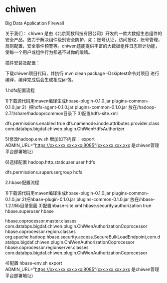 # chiwen
Big Data Application Firewall

关于我们： chiwen 是由《北京观数科技有限公司》开发的一款大数据生态组件的安全产品，致力于解决组件级别安全防护，如：账号认证，访问授权，账号管理，规则配置，安全事件预警等。chiwen还能提供丰富的大数据组件日志审计功能，使每一个用户或组件行为都逃不过你的眼睛。


插件安装及配置：

下载chiwen项目代码，并执行 mvn clean package -Dskiptest命令对项目 进行编译，编译完成后会生成相应jar包。

1.hdfs配置流程

1)下载源代码用maven编译生成hbase-plugin-0.1.0.jar plugins-common-0.1.0.jar
2）把hdfs-agent-0.1.0.jar plugins-common-0.1.0.jar 放在/hadoop-2.7.1/share/hadoop/common目录下
3)配置hdfs-site.xml

<property>
<name>dfs.permissions.enabled</name>
<value>true</value>
</property>
<property>
   <name>dfs.namenode.inode.attributes.provider.class</name>
 <value>com.databps.bigdaf.chiwen.plugin.ChiWenHdfsAuthorizer</value>
</property>

5)修改hadoop.env.sh
增加如下内容：
export ADMIN_URL="https://xxx.xxx.xxx.xxx:8085”(xxx.xxx.xxx.xxx 是chiwen管理平台部署地址)

6)选择配置 
<property>
  <name>hadoop.http.staticuser.user</name>
  <value>hdfs</value>
</property>

<property>
 <name>dfs.permissions.superusergroup</name>
 <value>hdfs</value>
</property>

2.hbase配置流程

1)下载源代码用maven编译生成hbase-plugin-0.1.0.jar plugins-common-0.1.0.jar
2)把hbase-plugin-0.1.0.jar plugins-common-0.1.0.jar 放在/hbase-1.2.1/lib目录里面
3)配置hbase-site.xml
<property>
   <name>hbase.security.authorization</name>
  <value>true</value>
 </property>
<property>
   <name>hbase.superuser</name>
   <value>hbase</value>
  </property>

<property>
   <name>hbase.coprocessor.master.classes</name>
   <value>com.databps.bigdaf.chiwen.plugin.ChiWenAuthorizationCoprocessor</value>
  </property>

  <property>
  <name>hbase.coprocessor.region.classes</name>
   <value>org.apache.hadoop.hbase.security.access.SecureBulkLoadEndpoint,com.databps.bigdaf.chiwen.plugin.ChiWenAuthorizationCoprocessor</value>
  </property>

  <property>
   <name>hbase.coprocessor.regionserver.classes</name>
   <value>com.databps.bigdaf.chiwen.plugin.ChiWenAuthorizationCoprocessor</value>
  </property>


4)配置 hbase-env.sh
export ADMIN_URL="https://xxx.xxx.xxx.xxx:8085”(xxx.xxx.xxx.xxx 是chiwen管理平台部署地址)
